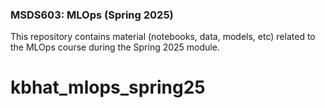 ### MSDS603: MLOps (Spring 2025) ###

This repository contains material (notebooks, data, models, etc) related to the MLOps course during the Spring 2025 module.

# kbhat_mlops_spring25
